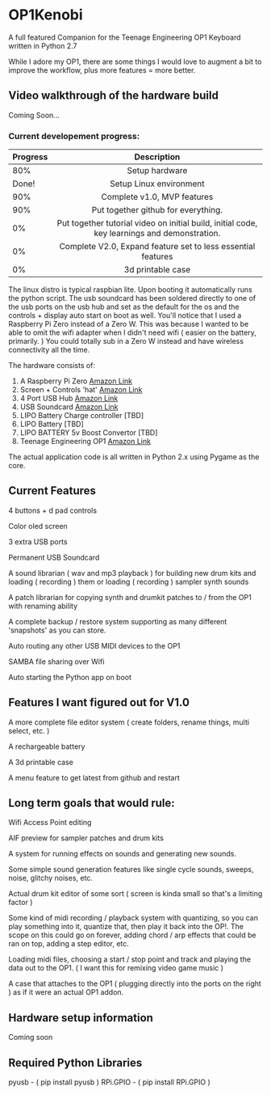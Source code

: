 # OP1Kenobi
A full featured Companion for the Teenage Engineering OP1 Keyboard written in Python 2.7

While I adore my OP1, there are some things I would love to augment a bit to improve the workflow, plus more features = more better. 

## Video walkthrough of the hardware build
Coming Soon...

### Current developement progress:

| Progress        | Description           
| ------------- |:-------------:
| 80% | Setup hardware |
| Done! | Setup Linux environment |
| 90% | Complete v1.0, MVP features |
| 90% | Put together github for everything. |
| 0% | Put together tutorial video on initial build, initial code, key learnings and demonstration. |
| 0% | Complete V2.0, Expand feature set to less essential features |
| 0% | 3d printable case |

The linux distro is typical raspbian lite. Upon booting it automatically runs the python script. The usb soundcard has been soldered directly to one of the usb ports on the usb hub and set as the default for the os and the controls + display auto start on boot as well. You'll notice that I used a Raspberry Pi Zero instead of a Zero W. This was because I wanted to be able to omit the wifi adapter when I didn't need wifi ( easier on the battery, primarily. ) You could totally sub in a Zero W instead and have wireless connectivity all the time.

The hardware consists of:
1. A Raspberry Pi Zero [Amazon Link](https://www.amazon.com/Raspberry-Zero-v1-3-Development-Board/dp/B01L3IU6XS/ref=sr_1_10?keywords=raspberry+pi+zero&qid=1561653799&s=gateway&sr=8-10)
2. Screen + Controls 'hat' [Amazon Link](https://www.amazon.com/gp/product/B077Z7DWW1/ref=ppx_yo_dt_b_asin_image_o00_s00?ie=UTF8&psc=1)
3. 4 Port USB Hub [Amazon Link](https://www.amazon.com/gp/product/B01IT1TLFQ/ref=ppx_yo_dt_b_asin_image_o00_s00?ie=UTF8&psc=1)
4. USB Soundcard [Amazon Link](https://www.amazon.com/external-Adapter-Windows-Microphone-SD-CM-UAUD/dp/B001MSS6CS/ref=sr_1_31?keywords=usb+soundcard&qid=1561652789&s=gateway&sr=8-31)
5. LIPO Battery Charge controller [TBD]
6. LIPO Battery [TBD]
7. LIPO BATTERY 5v Boost Convertor [TBD]
8. Teenage Engineering OP1 [Amazon Link](https://www.amazon.com/Teenage-Engineering-002-AS-001-OP-1-Synthesizer/dp/B00CXSJUZS/ref=sr_1_3?crid=3OIM089NM8X5A&keywords=teenage+engineering+op-1&qid=1561654121&s=gateway&sprefix=teenage+engi%2Caps%2C172&sr=8-3)

The actual application code is all written in Python 2.x using Pygame as the core.

## Current Features
4 buttons + d pad controls

Color oled screen

3 extra USB ports

Permanent USB Soundcard

A sound librarian ( wav and mp3 playback ) for building new drum kits and loading ( recording ) them or loading ( recording ) sampler synth sounds

A patch librarian for copying synth and drumkit patches to / from the OP1 with renaming ability

A complete backup / restore system supporting as many different 'snapshots' as you can store.

Auto routing any other USB MIDI devices to the OP1

SAMBA file sharing over Wifi

Auto starting the Python app on boot


## Features I want figured out for V1.0

A more complete file editor system ( create folders, rename things, multi select, etc. )

A rechargeable battery

A 3d printable case

A menu feature to get latest from github and restart


## Long term goals that would rule:

Wifi Access Point editing

AIF preview for sampler patches and drum kits

A system for running effects on sounds and generating new sounds.

Some simple sound generation features like single cycle sounds, sweeps, noise, glitchy noises, etc.

Actual drum kit editor of some sort ( screen is kinda small so that's a limiting factor )

Some kind of midi recording / playback system with quantizing, so you can play something into it, quantize that, then play it back into the OP!. The scope on this could go on forever, adding chord / arp effects that could be ran on top, adding a step editor, etc.

Loading midi files, choosing a start / stop point and track and playing the data out to the OP1. ( I want this for remixing video game music )

A case that attaches to the OP1 ( plugging directly into the ports on the right ) as if it were an actual OP1 addon.

## Hardware setup information ##
Coming soon

## Required Python Libraries
pyusb - ( pip install pyusb )
RPi.GPIO - ( pip install RPi.GPIO )